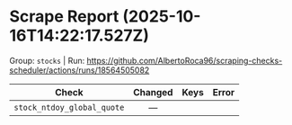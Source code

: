 # Scrape Report (2025-10-16T14:22:17.527Z)

Group: `stocks`  |  Run: https://github.com/AlbertoRoca96/scraping-checks-scheduler/actions/runs/18564505082

| Check | Changed | Keys | Error |
|---|:---:|:--|:--|
| `stock_ntdoy_global_quote` | — |  |  |
